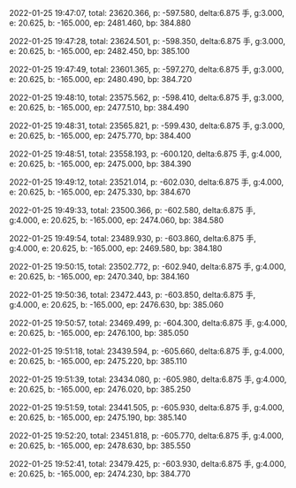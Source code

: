 2022-01-25 19:47:07, total: 23620.366, p: -597.580, delta:6.875 手, g:3.000, e: 20.625, b: -165.000, ep: 2481.460, bp: 384.880

2022-01-25 19:47:28, total: 23624.501, p: -598.350, delta:6.875 手, g:3.000, e: 20.625, b: -165.000, ep: 2482.450, bp: 385.100

2022-01-25 19:47:49, total: 23601.365, p: -597.270, delta:6.875 手, g:3.000, e: 20.625, b: -165.000, ep: 2480.490, bp: 384.720

2022-01-25 19:48:10, total: 23575.562, p: -598.410, delta:6.875 手, g:3.000, e: 20.625, b: -165.000, ep: 2477.510, bp: 384.490

2022-01-25 19:48:31, total: 23565.821, p: -599.430, delta:6.875 手, g:3.000, e: 20.625, b: -165.000, ep: 2475.770, bp: 384.400

2022-01-25 19:48:51, total: 23558.193, p: -600.120, delta:6.875 手, g:4.000, e: 20.625, b: -165.000, ep: 2475.000, bp: 384.390

2022-01-25 19:49:12, total: 23521.014, p: -602.030, delta:6.875 手, g:4.000, e: 20.625, b: -165.000, ep: 2475.330, bp: 384.670

2022-01-25 19:49:33, total: 23500.366, p: -602.580, delta:6.875 手, g:4.000, e: 20.625, b: -165.000, ep: 2474.060, bp: 384.580

2022-01-25 19:49:54, total: 23489.930, p: -603.860, delta:6.875 手, g:4.000, e: 20.625, b: -165.000, ep: 2469.580, bp: 384.180

2022-01-25 19:50:15, total: 23502.772, p: -602.940, delta:6.875 手, g:4.000, e: 20.625, b: -165.000, ep: 2470.340, bp: 384.160

2022-01-25 19:50:36, total: 23472.443, p: -603.850, delta:6.875 手, g:4.000, e: 20.625, b: -165.000, ep: 2476.630, bp: 385.060

2022-01-25 19:50:57, total: 23469.499, p: -604.300, delta:6.875 手, g:4.000, e: 20.625, b: -165.000, ep: 2476.100, bp: 385.050

2022-01-25 19:51:18, total: 23439.594, p: -605.660, delta:6.875 手, g:4.000, e: 20.625, b: -165.000, ep: 2475.220, bp: 385.110

2022-01-25 19:51:39, total: 23434.080, p: -605.980, delta:6.875 手, g:4.000, e: 20.625, b: -165.000, ep: 2476.020, bp: 385.250

2022-01-25 19:51:59, total: 23441.505, p: -605.930, delta:6.875 手, g:4.000, e: 20.625, b: -165.000, ep: 2475.190, bp: 385.140

2022-01-25 19:52:20, total: 23451.818, p: -605.770, delta:6.875 手, g:4.000, e: 20.625, b: -165.000, ep: 2478.630, bp: 385.550

2022-01-25 19:52:41, total: 23479.425, p: -603.930, delta:6.875 手, g:4.000, e: 20.625, b: -165.000, ep: 2474.230, bp: 384.770